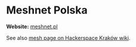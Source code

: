 # Meshnet Polska

**Website:** [meshnet.pl](https://meshnet.pl)

See also [mesh page on Hackerspace Kraków wiki](http://wiki.hackerspace-krk.pl/projekty/mesh).
